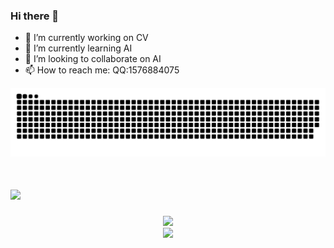 ### Hi there 👋
- 🔭 I’m currently working on CV
- 🌱 I’m currently learning AI
- 👯 I’m looking to collaborate on AI
- 📫 How to reach me: QQ:1576884075
<!--
**happybear1015/happybear1015** is a ✨ _special_ ✨ repository because its `README.md` (this file) appears on your GitHub profile.

Here are some ideas to get you started:


-->
![](https://raw.githubusercontent.com/happybear1015/happybear1015/main/assets/github-contribution-grid-snake.svg)
<h1 align="left"> <a href="https://sunguoqi.com/"> <img src="https://readme-typing-svg.herokuapp.com/?lines=console.log(%22Hello%2C%20World!%22);祝您编码永远无bug，代码优美如诗，逻辑清晰似画!&center=true&size=15"> </a> </h1>

<div align="center"> <img src="https://github-readme-stats.vercel.app/api/top-langs/?username=happybear1015&hide_title=true&hide_border=true&layout=compact&langs_count=6&text_color=000&icon_color=fff&bg_color=0,52fa5a,4dfcff,c64dff&theme=graywhite" /> </div>
<div align="center"> <img src="https://github-profile-trophy.vercel.app/?username=happybear1015" /> </div>

<!--START_SECTION:waka-->
<!--END_SECTION:waka-->
